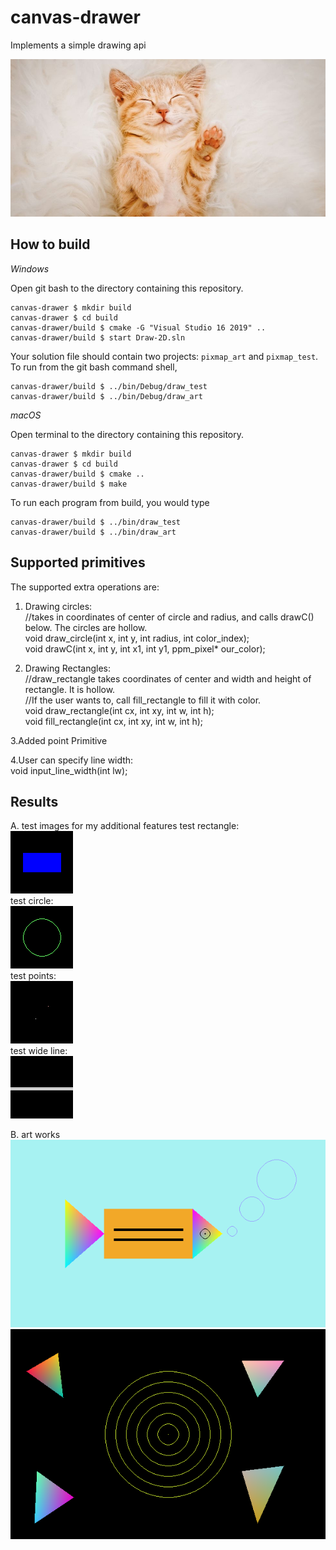 # canvas-drawer

Implements a simple drawing api

![](https://github.com/JiangxueHan529/canvas-drawer/blob/main/images/cute-cat-photo.jpg)

## How to build

*Windows*

Open git bash to the directory containing this repository.

```
canvas-drawer $ mkdir build
canvas-drawer $ cd build
canvas-drawer/build $ cmake -G "Visual Studio 16 2019" ..
canvas-drawer/build $ start Draw-2D.sln
```

Your solution file should contain two projects: `pixmap_art` and `pixmap_test`.
To run from the git bash command shell, 

```
canvas-drawer/build $ ../bin/Debug/draw_test
canvas-drawer/build $ ../bin/Debug/draw_art
```

*macOS*

Open terminal to the directory containing this repository.

```
canvas-drawer $ mkdir build
canvas-drawer $ cd build
canvas-drawer/build $ cmake ..
canvas-drawer/build $ make
```

To run each program from build, you would type

```
canvas-drawer/build $ ../bin/draw_test
canvas-drawer/build $ ../bin/draw_art
```

## Supported primitives

The supported extra operations are:
 1. Drawing circles: \
    //takes in coordinates of center of circle and radius, and calls drawC() below. The circles are hollow.\
    void draw_circle(int x, int y, int radius, int color_index);\
    void drawC(int x, int y, int x1, int y1, ppm_pixel* our_color);
    
 2. Drawing Rectangles:\
     //draw_rectangle takes coordinates of center and width and height of rectangle. It is hollow.\
     //If the user wants to, call fill_rectangle to fill it with color.\
     void draw_rectangle(int cx, int xy, int w, int h);\
     void fill_rectangle(int cx, int xy, int w, int h);
  
     
 3.Added point Primitive
 
 4.User can specify line width:\
    void input_line_width(int lw);
      

## Results

A. test images for my additional features 
test rectangle:\
![](https://github.com/JiangxueHan529/canvas-drawer/blob/main/images/test_rectangle.png)\
test circle:\
![](https://github.com/JiangxueHan529/canvas-drawer/blob/main/images/test_circle.png)\
test points:\
![](https://github.com/JiangxueHan529/canvas-drawer/blob/main/images/test_points.png)\
test wide line:\
![](https://github.com/JiangxueHan529/canvas-drawer/blob/main/images/horizontal-line-wide.png)

B. art works\
![](https://github.com/JiangxueHan529/canvas-drawer/blob/main/images/my_art.png)\
![](https://github.com/JiangxueHan529/canvas-drawer/blob/main/images/my_art2.png)

